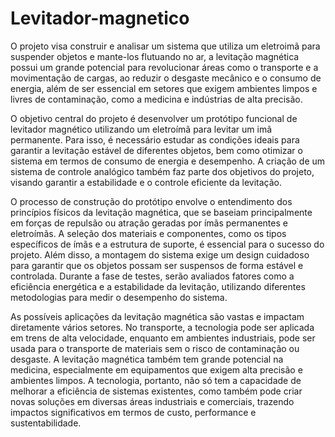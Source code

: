 # Levitador-magnetico


  O projeto visa construir e analisar um sistema que utiliza um eletroimã para suspender objetos e mante-los flutuando no ar, a levitação magnética possui um grande potencial para revolucionar áreas como o transporte e a movimentação de cargas, ao reduzir o desgaste mecânico e o consumo de energia, além de ser essencial em setores que exigem ambientes limpos e livres de contaminação, como a medicina e indústrias de alta precisão.

  O objetivo central do projeto é desenvolver um protótipo funcional de levitador magnético utilizando um eletroímã para levitar um imã permanente. Para isso, é necessário estudar as condições ideais para garantir a levitação estável de diferentes objetos, bem como otimizar o sistema em termos de consumo de energia e desempenho. A criação de um sistema de controle analógico também faz parte dos objetivos do projeto, visando garantir a estabilidade e o controle eficiente da levitação. 

  O processo de construção do protótipo envolve o entendimento dos princípios físicos da levitação magnética, que se baseiam principalmente em forças de repulsão ou atração geradas por ímãs permanentes e eletroímãs. A seleção dos materiais e componentes, como os tipos específicos de ímãs e a estrutura de suporte, é essencial para o sucesso do projeto. Além disso, a montagem do sistema exige um design cuidadoso para garantir que os objetos possam ser suspensos de forma estável e controlada. Durante a fase de testes, serão avaliados fatores como a eficiência energética e a estabilidade da levitação, utilizando diferentes metodologias para medir o desempenho do sistema.

  As possíveis aplicações da levitação magnética são vastas e impactam diretamente vários setores. No transporte, a tecnologia pode ser aplicada em trens de alta velocidade, enquanto em ambientes industriais, pode ser usada para o transporte de materiais sem o risco de contaminação ou desgaste. A levitação magnética também tem grande potencial na medicina, especialmente em equipamentos que exigem alta precisão e ambientes limpos. A tecnologia, portanto, não só tem a capacidade de melhorar a eficiência de sistemas existentes, como também pode criar novas soluções em diversas áreas industriais e comerciais, trazendo impactos significativos em termos de custo, performance e sustentabilidade.

  
